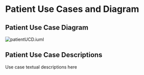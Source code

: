 # Patient Use Cases and Diagram #

## Patient Use Case Diagram ##

![patientUCD.iuml](http://www.plantuml.com/plantuml/proxy?cache=no&src=./patientUCD.iuml)

## Patient Use Case Descriptions ##

Use case textual descriptions here
